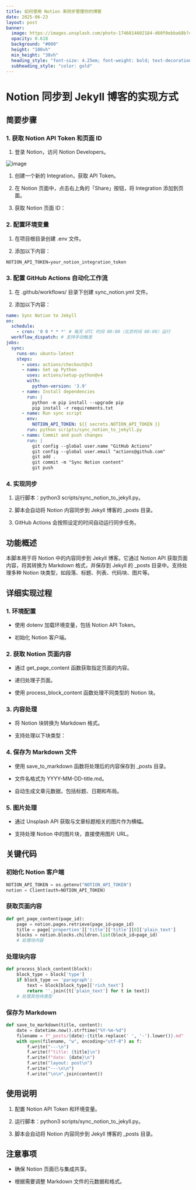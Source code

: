 ```yaml
---
title: 如何使用 Notion 来同步管理你的博客
date: 2025-06-23
layout: post
banner:
  image: https://images.unsplash.com/photo-1746014602184-d60f0ebba68b?crop=entropy&cs=tinysrgb&fit=max&fm=jpg&ixid=M3w2OTIwMzJ8MHwxfHJhbmRvbXx8fHx8fHx8fDE3NTA2NDk4MjR8&ixlib=rb-4.1.0&q=80&w=1080
  opacity: 0.618
  background: "#000"
  height: "100vh"
  min_height: "38vh"
  heading_style: "font-size: 4.25em; font-weight: bold; text-decoration: underline"
  subheading_style: "color: gold"
---
```


# Notion 同步到 Jekyll 博客的实现方式

## 简要步骤

### 1. 获取 Notion API Token 和页面 ID

1. 登录 Notion，访问 Notion Developers。

![image](https://prod-files-secure.s3.us-west-2.amazonaws.com/a7a0cc5a-89b9-4cda-8686-1fba0ca52f40/d19c1afe-dea5-4312-9333-786b0ba83054/image.png?X-Amz-Algorithm=AWS4-HMAC-SHA256&X-Amz-Content-Sha256=UNSIGNED-PAYLOAD&X-Amz-Credential=ASIAZI2LB466SA5LHA26%2F20250623%2Fus-west-2%2Fs3%2Faws4_request&X-Amz-Date=20250623T033704Z&X-Amz-Expires=3600&X-Amz-Security-Token=IQoJb3JpZ2luX2VjEBAaCXVzLXdlc3QtMiJHMEUCIQCI1T9KpUsInAX0pzPgTV05JMaoZ5Tmjx7N14y78pZDwQIgEDTpn84rEEV2%2F9iaxaC2CKWdJp9lgb1B5iKUOtdju0MqiAQI%2Bf%2F%2F%2F%2F%2F%2F%2F%2F%2F%2FARAAGgw2Mzc0MjMxODM4MDUiDDa5aXZdmDPESosnWircA0RYWhtjw632F7VZKt2yxm7iqGeZOkM7Ij76MuOFwg4n5JgkivDRCydkB%2FlDApyc%2FEdAVqpTR6Ub1oAZuFciQvMFBKmrTTgw8gvA%2BBKka02eGPkpv%2FOfXRudKbzSX6RqM8U%2FtAEXbPrH8k7BGaKD%2BsuoI14Z%2BXA6elrge8SYv4tYX%2FUe9BvlWC5P%2B6qmHOeVaFybCQeYvAB91wf7oATBdkd2URfOwzXBvlNcNcskxT5HihOAav7Rub3mXwz45QlS%2FmyY%2F2RF4AntwJoqK9MuokV%2BntNVxFoaIB1WSkPFhEjxL1B3rRm0HISFmbpfRiK0JM68H70hcYXeZoPg9MfiUChlKqXPgzqkBrnxJtBuJxe1Z%2FTinRwPLY%2BHyIbYnpRRwEwRjBuYzV2RFwN4PKw3mMnX9Dyvqs4b6TnZCYZLH9BPZ2NP2ZPqKYSCkui2cvjqLoI6hBqtoracjH20%2FyaT6YJgQKlewi3a983kQhx1mLcVA3DWjtUe4Im0jGqvppLwK6%2BOFCz0fx%2BYtCtqlYRm9d7CLU4I24cCNp5drP8sCdbbjX%2B5tfsz5%2Blx1pbg7j1K1BoU1X9ym5B8BiG151GNbpjFKiZ%2FG43QXf3vw%2FxrK%2BizL6AVhfI9xIdskJstMLWo4sIGOqUBBzydUsIuXUcM3dqjYGbFq1Ko%2Bhf9oWf%2BN%2FGQRhzJVVClg6JtfS2JI8x7FUJfKqIS9S%2BaNCKsQfmAKpMbQyHm4gdDwMoV0tGn6gf0kvyUPDlkKFMxAaLrjt3BGftGkUOnEpWOnS73Zar5WipZuGjtBzfnDmF%2F%2BHWlvjpU1qzwCGA0mjaRaegI4f16%2B%2FLmJBvbU1vIVWoqy5PCpyutxlkSaE8R83YS&X-Amz-Signature=af9a26167905cc17b7629ddba082bb9fef765ce6bc3dc364e572bd84b46d0896&X-Amz-SignedHeaders=host&x-amz-checksum-mode=ENABLED&x-id=GetObject)

1. 创建一个新的 Integration，获取 API Token。

1. 在 Notion 页面中，点击右上角的「Share」按钮，将 Integration 添加到页面。

1. 获取 Notion 页面 ID：


### 2. 配置环境变量

1. 在项目根目录创建 .env 文件。

1. 添加以下内容：

```javascript
NOTION_API_TOKEN=your_notion_integration_token
```

### 3. 配置 GitHub Actions 自动化工作流

1. 在 .github/workflows/ 目录下创建 sync_notion.yml 文件。

1. 添加以下内容：

```yaml
name: Sync Notion to Jekyll
on:
  schedule:
    - cron: '0 0 * * *' # 每天 UTC 时间 00:00（北京时间 08:00）运行
  workflow_dispatch: # 支持手动触发
jobs:
  sync:
    runs-on: ubuntu-latest
    steps:
      - uses: actions/checkout@v3
      - name: Set up Python
        uses: actions/setup-python@v4
        with:
          python-version: '3.9'
      - name: Install dependencies
        run: |
          python -m pip install --upgrade pip
          pip install -r requirements.txt
      - name: Run sync script
        env:
          NOTION_API_TOKEN: ${{ secrets.NOTION_API_TOKEN }}
        run: python scripts/sync_notion_to_jekyll.py
      - name: Commit and push changes
        run: |
          git config --global user.name "GitHub Actions"
          git config --global user.email "actions@github.com"
          git add .
          git commit -m "Sync Notion content"
          git push
```

### 4. 实现同步

1. 运行脚本：python3 scripts/sync_notion_to_jekyll.py。

1. 脚本会自动将 Notion 内容同步到 Jekyll 博客的 _posts 目录。

1. GitHub Actions 会按照设定的时间自动运行同步任务。

## 功能概述

本脚本用于将 Notion 中的内容同步到 Jekyll 博客。它通过 Notion API 获取页面内容，将其转换为 Markdown 格式，并保存到 Jekyll 的 _posts 目录中。支持处理多种 Notion 块类型，如段落、标题、列表、代码块、图片等。

## 详细实现过程

### 1. 环境配置

- 使用 dotenv 加载环境变量，包括 Notion API Token。

- 初始化 Notion 客户端。

### 2. 获取 Notion 页面内容

- 通过 get_page_content 函数获取指定页面的内容。

- 递归处理子页面。

- 使用 process_block_content 函数处理不同类型的 Notion 块。

### 3. 内容处理

- 将 Notion 块转换为 Markdown 格式。

- 支持处理以下块类型：


### 4. 保存为 Markdown 文件

- 使用 save_to_markdown 函数将处理后的内容保存到 _posts 目录。

- 文件名格式为 YYYY-MM-DD-title.md。

- 自动生成文章元数据，包括标题、日期和布局。

### 5. 图片处理

- 通过 Unsplash API 获取与文章标题相关的图片作为横幅。

- 支持处理 Notion 中的图片块，直接使用图片 URL。

## 关键代码

### 初始化 Notion 客户端

```python
NOTION_API_TOKEN = os.getenv("NOTION_API_TOKEN")
notion = Client(auth=NOTION_API_TOKEN)
```

### 获取页面内容

```python
def get_page_content(page_id):
    page = notion.pages.retrieve(page_id=page_id)
    title = page['properties']['title']['title'][0]['plain_text']
    blocks = notion.blocks.children.list(block_id=page_id)
    # 处理块内容
```

### 处理块内容

```python
def process_block_content(block):
    block_type = block['type']
    if block_type == 'paragraph':
        text = block[block_type]['rich_text']
        return ''.join([t['plain_text'] for t in text])
    # 处理其他块类型
```

### 保存为 Markdown

```python
def save_to_markdown(title, content):
    date = datetime.now().strftime("%Y-%m-%d")
    filename = f"_posts/{date}-{title.replace(' ', '-').lower()}.md"
    with open(filename, "w", encoding="utf-8") as f:
        f.write("---\n")
        f.write(f"title: {title}\n")
        f.write(f"date: {date}\n")
        f.write("layout: post\n")
        f.write("---\n\n")
        f.write("\n\n".join(content))
```

## 使用说明

1. 配置 Notion API Token 和环境变量。

1. 运行脚本：python3 scripts/sync_notion_to_jekyll.py。

1. 脚本会自动将 Notion 内容同步到 Jekyll 博客的 _posts 目录。

## 注意事项

- 确保 Notion 页面已与集成共享。

- 根据需要调整 Markdown 文件的元数据和格式。